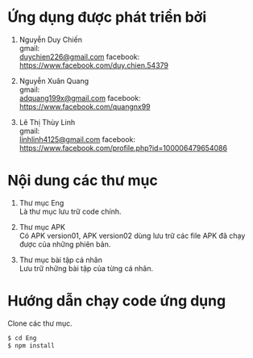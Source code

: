 # Ứng dụng được phát triển bởi
1. Nguyễn Duy Chiến\
gmail: \
duychien226@gmail.com
facebook:\
https://www.facebook.com/duy.chien.54379

2. Nguyễn Xuân Quang\
gmail: \
adquang199x@gmail.com
facebook:\
https://www.facebook.com/quangnx99

3. Lê Thị Thùy Linh\
gmail:\
linhlinh4125@gmail.com
facebook:\
https://www.facebook.com/profile.php?id=100006479654086

# Nội dung các thư mục
1. Thư mục Eng\
Là thư mục lưu trữ code chính. 

2. Thư mục APK \
Có APK version01, APK version02 dùng lưu trữ các file APK đã chạy được của những phiên bản.

3. Thư mục bài tập cá nhân \
Lưu trữ những bài tập của từng cá nhân. 


# Hướng dẫn chạy code ứng dụng
Clone các thư mục. 
```sh
$ cd Eng
$ npm install
```

